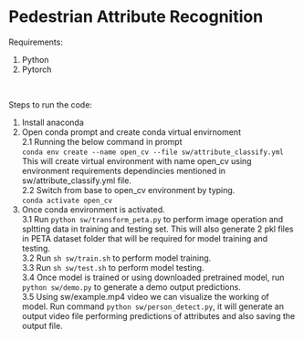 # Pedestrian Attribute Recognition

Requirements:    
1. Python    
2. Pytorch  
<br>


Steps to run the code:    
1. Install anaconda    
2. Open conda prompt and create conda virtual envirnoment    
    2.1 Running the below command in prompt   
        ```conda env create --name open_cv --file sw/attribute_classify.yml ```   
        This will create virtual environment with name open_cv using environment requirements dependincies mentioned in sw/attribute_classify.yml file.    
    2.2 Switch from base to open_cv environment by typing.    
        ```conda activate open_cv``` 
3. Once conda environment is activated.   
    3.1 Run ```python sw/transform_peta.py``` to perform image operation and spltting data in training and testing set. This will also generate 2 pkl files in PETA dataset folder that will be required for model training and testing.    
    3.2 Run ```sh sw/train.sh``` to perform model training.    
    3.3 Run ```sh sw/test.sh``` to perform model testing.    
    3.4 Once model is trained or using downloaded pretrained model, run ```python sw/demo.py``` to generate a demo output predictions.    
    3.5 Using sw/example.mp4 video we can visualize the working of model. Run command ```python sw/person_detect.py```, it will generate an output video file performing predictions of attributes and also saving the output file.



    
